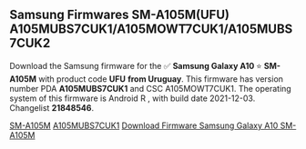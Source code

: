 <h2>Samsung Firmwares SM-A105M(UFU) A105MUBS7CUK1/A105MOWT7CUK1/A105MUBS7CUK2</h2>
Download the Samsung firmware for the ✅ <strong>Samsung Galaxy A10 </strong> ⭐ <strong>SM-A105M</strong> with product code <strong>UFU</strong> <strong> from Uruguay</strong>. This firmware has version number PDA <strong>A105MUBS7CUK1</strong> and CSC A105MOWT7CUK1. The operating system of this firmware is Android R , with build date 2021-12-03. Changelist <strong>21848546</strong>.


[SM-A105M](https://samfirm.shop/samsung/model/SM-A105M)
[A105MUBS7CUK1](https://samfirm.shop/samsung/pda/A105MUBS7CUK1)
[Download Firmware Samsung Galaxy A10 SM-A105M](https://samfirm.shop/samsung/firmware/479727)
